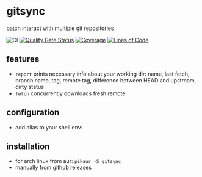 # gitsync

batch interact with multiple git repositories

![CI](https://github.com/mezlogo/gitsync/actions/workflows/build.yml/badge.svg)
[![Quality Gate Status](https://sonarcloud.io/api/project_badges/measure?project=mezlogo_gitsync&metric=alert_status)](https://sonarcloud.io/summary/new_code?id=mezlogo_template-for-java-cli-app-github-integrated)
[![Coverage](https://sonarcloud.io/api/project_badges/measure?project=mezlogo_gitsync&metric=coverage)](https://sonarcloud.io/summary/new_code?id=mezlogo_template-for-java-cli-app-github-integrated)
[![Lines of Code](https://sonarcloud.io/api/project_badges/measure?project=mezlogo_gitsync&metric=ncloc)](https://sonarcloud.io/summary/new_code?id=mezlogo_template-for-java-cli-app-github-integrated)

## features

- `report` prints necessary info about your working dir: name, last fetch, branch name, tag, remote tag, difference
  between HEAD and upstream, dirty status
- `fetch` concurrently downloads fresh remote.

## configuration

- add alias to your shell env:

## installation

- for arch linux from aur: `pikaur -S gitsync`
- manually from github releases
